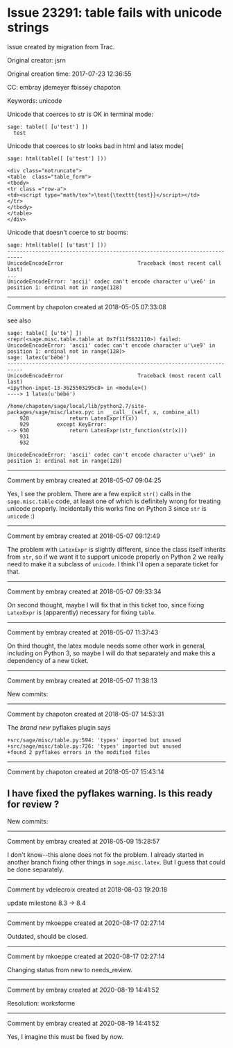 # Issue 23291: table fails with unicode strings

Issue created by migration from Trac.

Original creator: jsrn

Original creation time: 2017-07-23 12:36:55

CC:  embray jdemeyer fbissey chapoton

Keywords: unicode

Unicode that coerces to str is OK in terminal mode:


```
sage: table([ [u'test'] ])
  test
```


Unicode that coerces to str looks bad in html and latex mode{


```
sage: html(table([ [u'test'] ]))

<div class="notruncate">
<table  class="table_form">
<tbody>
<tr class ="row-a">
<td><script type="math/tex">\text{\texttt{test}}</script></td>
</tr>
</tbody>
</table>
</div>
```


Unicode that doesn't coerce to str booms:


```
sage: html(table([ [u'tæst'] ]))
---------------------------------------------------------------------------
UnicodeEncodeError                        Traceback (most recent call last)
...
UnicodeEncodeError: 'ascii' codec can't encode character u'\xe6' in position 1: ordinal not in range(128)
```



---

Comment by chapoton created at 2018-05-05 07:33:08

see also

```
sage: table([ [u'té'] ])
<repr(<sage.misc.table.table at 0x7f11f5632110>) failed: UnicodeEncodeError: 'ascii' codec can't encode character u'\xe9' in position 1: ordinal not in range(128)>
sage: latex(u'bébé')
---------------------------------------------------------------------------
UnicodeEncodeError                        Traceback (most recent call last)
<ipython-input-13-3625503295c8> in <module>()
----> 1 latex(u'bébé')

/home/chapoton/sage/local/lib/python2.7/site-packages/sage/misc/latex.pyc in __call__(self, x, combine_all)
    928             return LatexExpr(f(x))
    929         except KeyError:
--> 930             return LatexExpr(str_function(str(x)))
    931 
    932 

UnicodeEncodeError: 'ascii' codec can't encode character u'\xe9' in position 1: ordinal not in range(128)
```



---

Comment by embray created at 2018-05-07 09:04:25

Yes, I see the problem.  There are a few explicit `str()` calls in the `sage.misc.table` code, at least one of which is definitely wrong for treating unicode properly.  Incidentally this works fine on Python 3 since `str` is `unicode` :)


---

Comment by embray created at 2018-05-07 09:12:49

The problem with `LatexExpr` is slightly different, since the class itself inherits from `str`, so if we want it to support unicode properly on Python 2 we really need to make it a subclass of `unicode`.  I think I'll open a separate ticket for that.


---

Comment by embray created at 2018-05-07 09:33:34

On second thought, maybe I will fix that in this ticket too, since fixing `LatexExpr` is (apparently) necessary for fixing `table`.


---

Comment by embray created at 2018-05-07 11:37:43

On third thought, the latex module needs some other work in general, including on Python 3, so maybe I will do that separately and make this a dependency of a new ticket.


---

Comment by embray created at 2018-05-07 11:38:13

New commits:


---

Comment by chapoton created at 2018-05-07 14:53:31

The _brand new_ pyflakes plugin says

```
+src/sage/misc/table.py:594: 'types' imported but unused
+src/sage/misc/table.py:726: 'types' imported but unused
+found 2 pyflakes errors in the modified files
```



---

Comment by chapoton created at 2018-05-07 15:43:14

I have fixed the pyflakes warning. Is this ready for review ?
----
New commits:


---

Comment by embray created at 2018-05-09 15:28:57

I don't know--this alone does not fix the problem.  I already started in another branch fixing other things in `sage.misc.latex`.  But I guess that could be done separately.


---

Comment by vdelecroix created at 2018-08-03 19:20:18

update milestone 8.3 -> 8.4


---

Comment by mkoeppe created at 2020-08-17 02:27:14

Outdated, should be closed.


---

Comment by mkoeppe created at 2020-08-17 02:27:14

Changing status from new to needs_review.


---

Comment by embray created at 2020-08-19 14:41:52

Resolution: worksforme


---

Comment by embray created at 2020-08-19 14:41:52

Yes, I imagine this must be fixed by now.
